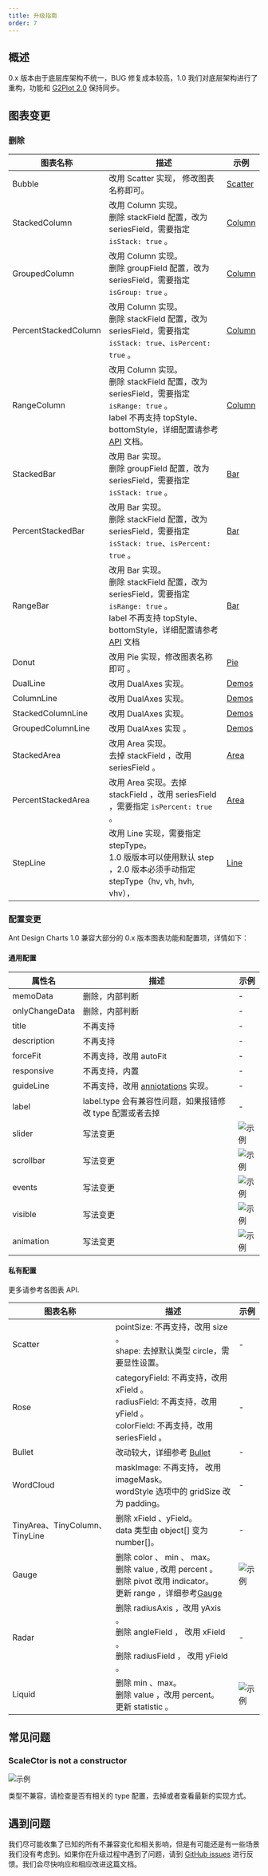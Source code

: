 ```yaml
---
title: 升级指南
order: 7
---
```


## 概述

0.x 版本由于底层库架构不统一，BUG 修复成本较高，1.0 我们对底层架构进行了重构，功能和 [G2Plot 2.0](https://g2plot.antv.vision/zh) 保持同步。

## 图表变更

### 删除

| 图表名称 | 描述 | 示例 |
| --- | --- | --- |
| Bubble | 改用 Scatter 实现， 修改图表名称即可。 | [Scatter](/demos/scatter) |
| StackedColumn | 改用 Column 实现。<br/> 删除 stackField 配置，改为 seriesField，需要指定 `isStack: true` 。 | [Column](/demos/column) |
| GroupedColumn | 改用 Column 实现。<br/>删除 groupField 配置，改为 seriesField，需要指定 `isGroup: true` 。 | [Column](/demos/column) |
| PercentStackedColumn | 改用 Column 实现。<br/> 删除 stackField 配置，改为 seriesField，需要指定 `isStack: true`、`isPercent: true` 。 | [Column](/demos/column) |
| RangeColumn | 改用 Column 实现。 <br/> 删除 stackField 配置，改为 seriesField，需要指定 `isRange: true` 。 <br/> label 不再支持 topStyle、bottomStyle，详细配置请参考 [API](/demos/column?type=api) 文档。 | [Column](/demos/column) |
| StackedBar | 改用 Bar 实现。<br/>删除 groupField 配置，改为 seriesField，需要指定 `isStack: true` 。 | [Bar](/demos/bar) |
| PercentStackedBar | 改用 Bar 实现。<br/> 删除 stackField 配置，改为 seriesField，需要指定 `isStack: true`、`isPercent: true` 。 | [Bar](/demos/bar) |
| RangeBar | 改用 Bar 实现。 <br/>删除 stackField 配置，改为 seriesField，需要指定 `isRange: true` 。 <br/> label 不再支持 topStyle、bottomStyle，详细配置请参考 [API](/demos/bar?type=api) 文档 | [Bar](/demos/bar) |
| Donut | 改用 Pie 实现，修改图表名称即可 。 | [Pie](/demos/pie/donut) |
| DualLine | 改用 DualAxes 实现。 | [Demos](/demos/dual-axes/dual-line) |
| ColumnLine | 改用 DualAxes 实现。 | [Demos](/demos/dual-axes/column-line) |
| StackedColumnLine | 改用 DualAxes 实现。 | [Demos](/demos/dual-axes-column-line) |
| GroupedColumnLine | 改用 DualAxes 实现 。 | [Demos](/demos/dual-axes-column-line) |
| StackedArea | 改用 Area 实现。 <br/>去掉 stackField ，改用 seriesField 。 | [Area](/demos/area) |
| PercentStackedArea | 改用 Area 实现。去掉 stackField ，改用 seriesField ，需要指定 `isPercent: true` 。 | [Area](/demos/area) |
| StepLine | 改用 Line 实现，需要指定 stepType。<br/>1.0 版版本可以使用默认 step ，2.0 版本必须手动指定 stepType（hv, vh, hvh, vhv）， | [Line](/demos/line) |

### 配置变更

Ant Design Charts 1.0 兼容大部分的 0.x 版本图表功能和配置项，详情如下：

#### 通用配置

| 属性名 | 描述 | 示例 |
| --- | --- | --- |
| memoData | 删除，内部判断 | - |
| onlyChangeData | 删除，内部判断 | - |
| title | 不再支持 | - |
| description | 不再支持 | - |
| forceFit | 不再支持，改用 autoFit | - |
| responsive | 不再支持，内置 | - |
| guideLine | 不再支持，改用 [anniotations](/demos/general) 实现。 | - |
| label | label.type 会有兼容性问题，如果报错修改 type 配置或者去掉 | - |
| slider | 写法变更 | <img src="https://gw.alipayobjects.com/mdn/rms_d314dd/afts/img/A*IZmLQaZ8ANMAAAAAAAAAAAAAARQnAQ" alt="示例" /> |
| scrollbar | 写法变更 | <img src="https://gw.alipayobjects.com/mdn/rms_d314dd/afts/img/A*Zq3NSpae7NEAAAAAAAAAAAAAARQnAQ" alt="示例" /> |
| events | 写法变更 | <img src="https://gw.alipayobjects.com/mdn/rms_d314dd/afts/img/A*NW8VTp2JPm0AAAAAAAAAAAAAARQnAQ" alt="示例" /> |
| visible | 写法变更 | <img src="https://gw.alipayobjects.com/mdn/rms_d314dd/afts/img/A*WRVJR6jRJ5AAAAAAAAAAAAAAARQnAQ" alt="示例" /> |
| animation | 写法变更 | <img src="https://gw.alipayobjects.com/mdn/rms_d314dd/afts/img/A*CE30TZLMIL4AAAAAAAAAAAAAARQnAQ" alt="示例" /> |

#### 私有配置

更多请参考各图表 API.

| 图表名称 | 描述 | 示例 |
| --- | --- | --- |
| Scatter | pointSize: 不再支持，改用 size 。<br /> shape: 去掉默认类型 circle，需要显性设置。 | - |
| Rose | categoryField: 不再支持，改用 xField 。<br /> radiusField: 不再支持，改用 yField 。<br /> colorField: 不再支持，改用 seriesField 。 | - |
| Bullet | 改动较大，详细参考 [Bullet](/demos/bullet) | - |
| WordCloud | maskImage: 不再支持， 改用 imageMask。<br /> wordStyle 选项中的 gridSize 改为 padding。 | - |
| TinyArea、TinyColumn、 TinyLine | 删除 xField 、yField。<br /> data 类型由 object[] 变为 number[]。 | - |
| Gauge | 删除 color 、 min 、 max。<br />删除 value , 改用 percent 。 <br />删除 pivot 改用 indicator。 <br /> 更新 range ，详细参考[Gauge](/demos/gauge) | <img src="https://gw.alipayobjects.com/mdn/rms_d314dd/afts/img/A*icQqR71EdikAAAAAAAAAAAAAARQnAQ" alt="示例" /> |
| Radar | 删除 radiusAxis ，改用 yAxis 。<br /> 删除 angleField ， 改用 xField 。<br /> 删除 radiusField ， 改用 yField 。 | - |
| Liquid | 删除 min 、max。<br /> 删除 value ，改用 percent。<br /> 更新 statistic 。 | <img src="https://gw.alipayobjects.com/mdn/rms_d314dd/afts/img/A*_CeWQbi4jlsAAAAAAAAAAAAAARQnAQ" alt="示例" /> |

## 常见问题

### ScaleCtor is not a constructor

<img src="https://gw.alipayobjects.com/mdn/rms_d314dd/afts/img/A*IIMFTpkLENYAAAAAAAAAAAAAARQnAQ" style="max-height: 400px" alt="示例" />

类型不兼容，请检查是否有相关的 type 配置，去掉或者查看最新的实现方式。

## 遇到问题

我们尽可能收集了已知的所有不兼容变化和相关影响，但是有可能还是有一些场景我们没有考虑到。如果你在升级过程中遇到了问题，请到 [GitHub issues](https://github.com/ant-design/ant-design-charts/issues) 进行反馈。我们会尽快响应和相应改进这篇文档。
